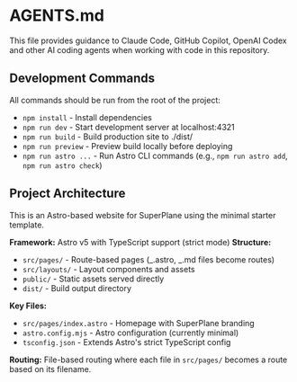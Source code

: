# AGENTS.md

This file provides guidance to Claude Code, GitHub Copilot, OpenAI Codex and other AI coding agents when working with code in this repository.

## Development Commands

All commands should be run from the root of the project:

- `npm install` - Install dependencies
- `npm run dev` - Start development server at localhost:4321
- `npm run build` - Build production site to ./dist/
- `npm run preview` - Preview build locally before deploying
- `npm run astro ...` - Run Astro CLI commands (e.g., `npm run astro add`, `npm run astro check`)

## Project Architecture

This is an Astro-based website for SuperPlane using the minimal starter template.

**Framework:** Astro v5 with TypeScript support (strict mode)
**Structure:**

- `src/pages/` - Route-based pages (_.astro, _.md files become routes)
- `src/layouts/` - Layout components and assets
- `public/` - Static assets served directly
- `dist/` - Build output directory

**Key Files:**

- `src/pages/index.astro` - Homepage with SuperPlane branding
- `astro.config.mjs` - Astro configuration (currently minimal)
- `tsconfig.json` - Extends Astro's strict TypeScript config

**Routing:** File-based routing where each file in `src/pages/` becomes a route based on its filename.
